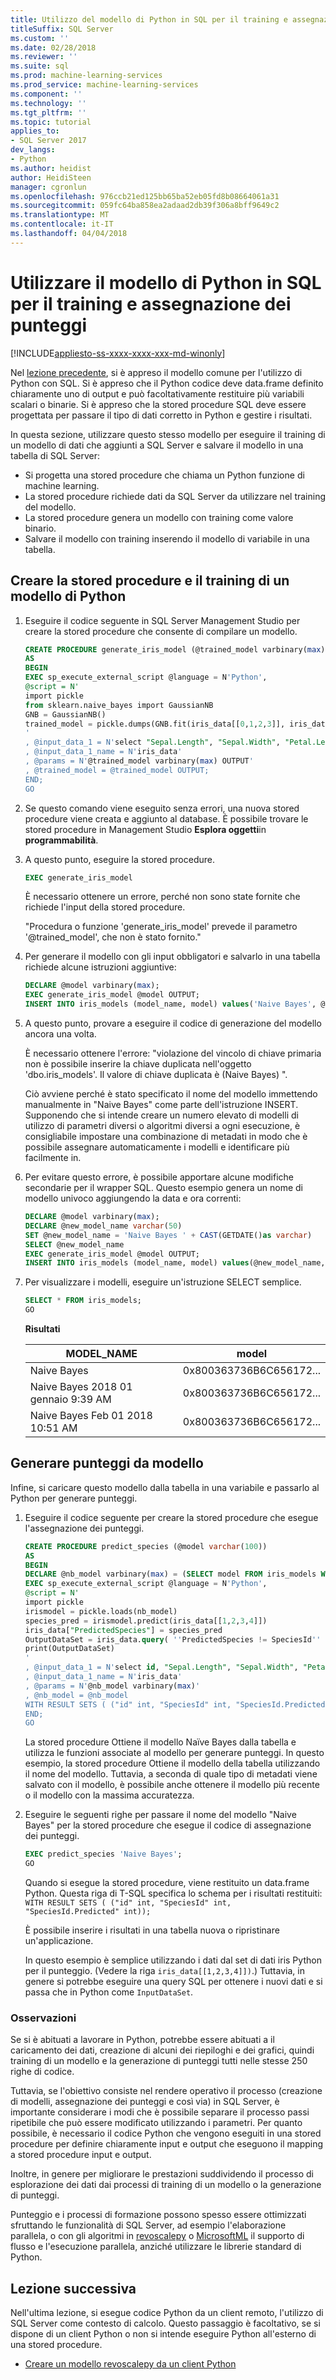 ```yaml
---
title: Utilizzo del modello di Python in SQL per il training e assegnazione dei punteggi | Documenti Microsoft
titleSuffix: SQL Server
ms.custom: ''
ms.date: 02/28/2018
ms.reviewer: ''
ms.suite: sql
ms.prod: machine-learning-services
ms.prod_service: machine-learning-services
ms.component: ''
ms.technology: ''
ms.tgt_pltfrm: ''
ms.topic: tutorial
applies_to:
- SQL Server 2017
dev_langs:
- Python
ms.author: heidist
author: HeidiSteen
manager: cgronlun
ms.openlocfilehash: 976ccb21ed125bb65ba52eb05fd8b08664061a31
ms.sourcegitcommit: 059fc64ba858ea2adaad2db39f306a8bff9649c2
ms.translationtype: MT
ms.contentlocale: it-IT
ms.lasthandoff: 04/04/2018
---
```

# <a name="use-python-model-in-sql-for-training-and-scoring"></a>Utilizzare il modello di Python in SQL per il training e assegnazione dei punteggi
[!INCLUDE[appliesto-ss-xxxx-xxxx-xxx-md-winonly](../../includes/appliesto-ss-xxxx-xxxx-xxx-md-winonly.md)]

Nel [lezione precedente](wrap-python-in-tsql-stored-procedure.md), si è appreso il modello comune per l'utilizzo di Python con SQL. Si è appreso che il Python codice deve data.frame definito chiaramente uno di output e può facoltativamente restituire più variabili scalari o binarie. Si è appreso che la stored procedure SQL deve essere progettata per passare il tipo di dati corretto in Python e gestire i risultati.

In questa sezione, utilizzare questo stesso modello per eseguire il training di un modello di dati che aggiunti a SQL Server e salvare il modello in una tabella di SQL Server:

+ Si progetta una stored procedure che chiama un Python funzione di machine learning.
+ La stored procedure richiede dati da SQL Server da utilizzare nel training del modello.
+ La stored procedure genera un modello con training come valore binario. 
+ Salvare il modello con training inserendo il modello di variabile in una tabella. 

## <a name="create-the-stored-procedure-and-train-a-python-model"></a>Creare la stored procedure e il training di un modello di Python

1. Eseguire il codice seguente in SQL Server Management Studio per creare la stored procedure che consente di compilare un modello.

    ```sql
    CREATE PROCEDURE generate_iris_model (@trained_model varbinary(max) OUTPUT)
    AS
    BEGIN
    EXEC sp_execute_external_script @language = N'Python',
    @script = N'
    import pickle
    from sklearn.naive_bayes import GaussianNB
    GNB = GaussianNB()
    trained_model = pickle.dumps(GNB.fit(iris_data[[0,1,2,3]], iris_data[[4]]))
    '
    , @input_data_1 = N'select "Sepal.Length", "Sepal.Width", "Petal.Length", "Petal.Width", "SpeciesId" from iris_data'
    , @input_data_1_name = N'iris_data'
    , @params = N'@trained_model varbinary(max) OUTPUT'
    , @trained_model = @trained_model OUTPUT;
    END;
    GO
    ```

2. Se questo comando viene eseguito senza errori, una nuova stored procedure viene creata e aggiunto al database. È possibile trovare le stored procedure in Management Studio **Esplora oggetti**in **programmabilità**.

3. A questo punto, eseguire la stored procedure.

    ```sql
    EXEC generate_iris_model
    ```

    È necessario ottenere un errore, perché non sono state fornite che richiede l'input della stored procedure.

    "Procedura o funzione 'generate_iris_model' prevede il parametro '@trained_model', che non è stato fornito."

4. Per generare il modello con gli input obbligatori e salvarlo in una tabella richiede alcune istruzioni aggiuntive:

    ```sql
    DECLARE @model varbinary(max);
    EXEC generate_iris_model @model OUTPUT;
    INSERT INTO iris_models (model_name, model) values('Naive Bayes', @model);
    ```

5. A questo punto, provare a eseguire il codice di generazione del modello ancora una volta. 

    È necessario ottenere l'errore: "violazione del vincolo di chiave primaria non è possibile inserire la chiave duplicata nell'oggetto 'dbo.iris_models'. Il valore di chiave duplicata è (Naive Bayes) ".

    Ciò avviene perché è stato specificato il nome del modello immettendo manualmente in "Naive Bayes" come parte dell'istruzione INSERT. Supponendo che si intende creare un numero elevato di modelli di utilizzo di parametri diversi o algoritmi diversi a ogni esecuzione, è consigliabile impostare una combinazione di metadati in modo che è possibile assegnare automaticamente i modelli e identificare più facilmente in.

6. Per evitare questo errore, è possibile apportare alcune modifiche secondarie per il wrapper SQL. Questo esempio genera un nome di modello univoco aggiungendo la data e ora correnti:

    ```sql
    DECLARE @model varbinary(max);
    DECLARE @new_model_name varchar(50)
    SET @new_model_name = 'Naive Bayes ' + CAST(GETDATE()as varchar)
    SELECT @new_model_name 
    EXEC generate_iris_model @model OUTPUT;
    INSERT INTO iris_models (model_name, model) values(@new_model_name, @model);
    ```

7. Per visualizzare i modelli, eseguire un'istruzione SELECT semplice.

    ```sql
    SELECT * FROM iris_models;
    GO
    ```

    **Risultati**

    |MODEL_NAME | model |
    |------|------|
    | Naive Bayes | 0x800363736B6C656172... |
    | Naive Bayes 2018 01 gennaio 9:39 AM | 0x800363736B6C656172... |
    | Naive Bayes Feb 01 2018 10:51 AM | 0x800363736B6C656172... |

## <a name="generate-scores-from-the-model"></a>Generare punteggi da modello

Infine, si caricare questo modello dalla tabella in una variabile e passarlo al Python per generare punteggi.

1. Eseguire il codice seguente per creare la stored procedure che esegue l'assegnazione dei punteggi. 

    ```sql
    CREATE PROCEDURE predict_species (@model varchar(100))
    AS
    BEGIN
    DECLARE @nb_model varbinary(max) = (SELECT model FROM iris_models WHERE model_name = @model);
    EXEC sp_execute_external_script @language = N'Python', 
    @script = N'
    import pickle
    irismodel = pickle.loads(nb_model)
    species_pred = irismodel.predict(iris_data[[1,2,3,4]])
    iris_data["PredictedSpecies"] = species_pred
    OutputDataSet = iris_data.query( ''PredictedSpecies != SpeciesId'' )[[0, 5, 6]]
    print(OutputDataSet)
    '
    , @input_data_1 = N'select id, "Sepal.Length", "Sepal.Width", "Petal.Length", "Petal.Width", "SpeciesId" from iris_data'
    , @input_data_1_name = N'iris_data'
    , @params = N'@nb_model varbinary(max)'
    , @nb_model = @nb_model
    WITH RESULT SETS ( ("id" int, "SpeciesId" int, "SpeciesId.Predicted" int));
    END;
    GO
    ```

    La stored procedure Ottiene il modello Naïve Bayes dalla tabella e utilizza le funzioni associate al modello per generare punteggi. In questo esempio, la stored procedure Ottiene il modello della tabella utilizzando il nome del modello. Tuttavia, a seconda di quale tipo di metadati viene salvato con il modello, è possibile anche ottenere il modello più recente o il modello con la massima accuratezza.

2. Eseguire le seguenti righe per passare il nome del modello "Naive Bayes" per la stored procedure che esegue il codice di assegnazione dei punteggi. 

    ```sql
    EXEC predict_species 'Naive Bayes';
    GO
    ```

    Quando si esegue la stored procedure, viene restituito un data.frame Python. Questa riga di T-SQL specifica lo schema per i risultati restituiti: `WITH RESULT SETS ( ("id" int, "SpeciesId" int, "SpeciesId.Predicted" int));`

    È possibile inserire i risultati in una tabella nuova o ripristinare un'applicazione.

    In questo esempio è semplice utilizzando i dati dal set di dati iris Python per il punteggio. (Vedere la riga `iris_data[[1,2,3,4]])`.) Tuttavia, in genere si potrebbe eseguire una query SQL per ottenere i nuovi dati e si passa che in Python come `InputDataSet`. 

### <a name="remarks"></a>Osservazioni

Se si è abituati a lavorare in Python, potrebbe essere abituati a il caricamento dei dati, creazione di alcuni dei riepiloghi e dei grafici, quindi training di un modello e la generazione di punteggi tutti nelle stesse 250 righe di codice.

Tuttavia, se l'obiettivo consiste nel rendere operativo il processo (creazione di modelli, assegnazione dei punteggi e così via) in SQL Server, è importante considerare i modi che è possibile separare il processo passi ripetibile che può essere modificato utilizzando i parametri. Per quanto possibile, è necessario il codice Python che vengono eseguiti in una stored procedure per definire chiaramente input e output che eseguono il mapping a stored procedure input e output.

Inoltre, in genere per migliorare le prestazioni suddividendo il processo di esplorazione dei dati dai processi di training di un modello o la generazione di punteggi. 

Punteggio e i processi di formazione possono spesso essere ottimizzati sfruttando le funzionalità di SQL Server, ad esempio l'elaborazione parallela, o con gli algoritmi in [revoscalepy](../python/what-is-revoscalepy.md) o [MicrosoftML](https://docs.microsoft.com/machine-learning-server/python-reference/microsoftml/microsoftml-package) il supporto di flusso e l'esecuzione parallela, anziché utilizzare le librerie standard di Python. 

## <a name="next-lesson"></a>Lezione successiva

Nell'ultima lezione, si esegue codice Python da un client remoto, l'utilizzo di SQL Server come contesto di calcolo. Questo passaggio è facoltativo, se si dispone di un client Python o non si intende eseguire Python all'esterno di una stored procedure.

+ [Creare un modello revoscalepy da un client Python](use-python-revoscalepy-to-create-model.md)
